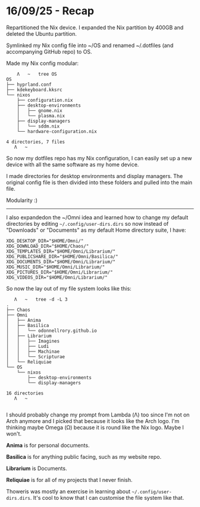 # 16/09/25 - Recap

Repartitioned the Nix device.  I expanded the Nix partition by 400GB and deleted the Ubuntu partition.

Symlinked my Nix config file into ~/OS and renamed ~/.dotfiles (and accompanying GitHub repo) to OS.  

Made my Nix config modular:

```
    Λ   ~   tree OS
OS
├── hyprland.conf
├── kdekeyboard.kksrc
└── nixos
    ├── configuration.nix
    ├── desktop-environments
    │   ├── gnome.nix
    │   └── plasma.nix
    ├── display-managers
    │   └── sddm.nix
    └── hardware-configuration.nix

4 directories, 7 files
   Λ   ~

```

So now my dotfiles repo has my Nix configuration, I can easily set up a new device with all the same software as my home device.

I made directories for desktop environments and display managers.   The original config file is then divided into these folders and pulled into the main file.

Modularity :)

---

I also expandedon the ~/Omni idea and learned how to change my default directories by editing ```~/.config/user-dirs.dirs``` so now instead of "Downloads" or "Documents" as my default Home directory suite, I have:

```
XDG_DESKTOP_DIR="$HOME/Omni/"
XDG_DOWNLOAD_DIR="$HOME/Chaos/"
XDG_TEMPLATES_DIR="$HOME/Omni/Librarium/"
XDG_PUBLICSHARE_DIR="$HOME/Omni/Basilica/"
XDG_DOCUMENTS_DIR="$HOME/Omni/Librarium/"
XDG_MUSIC_DIR="$HOME/Omni/Librarium/"
XDG_PICTURES_DIR="$HOME/Omni/Librarium/"
XDG_VIDEOS_DIR="$HOME/Omni/Librarium/"

```

So now the lay out of my file system looks like this:

```
   Λ   ~   tree -d -L 3
.
├── Chaos
├── Omni
│   ├── Anima
│   ├── Basilica
│   │   └── odonnellrory.github.io
│   ├── Librarium
│   │   ├── Imagines
│   │   ├── Ludi
│   │   ├── Machinae
│   │   └── Scripturae
│   └── Reliquiae
└── OS
    └── nixos
        ├── desktop-environments
        └── display-managers

16 directories
   Λ   ~


```

I should probably change my prompt from Lambda (Λ) too since I'm not on Arch anymore and I picked that because it looks like the Arch logo.  I'm thinking maybe Omega (Ω) because it is round like the Nix logo.  Maybe I won't.

**Anima** is for personal documents.

**Basilica** is for anything public facing, such as my website repo.

**Librarium** is Documents.

**Reliquiae** is for all of my projects that I never finish.

Thoweris was mostly an exercise in learning about ```~/.config/user-dirs.dirs```.  It's cool to know that I can customise the file system like that.
